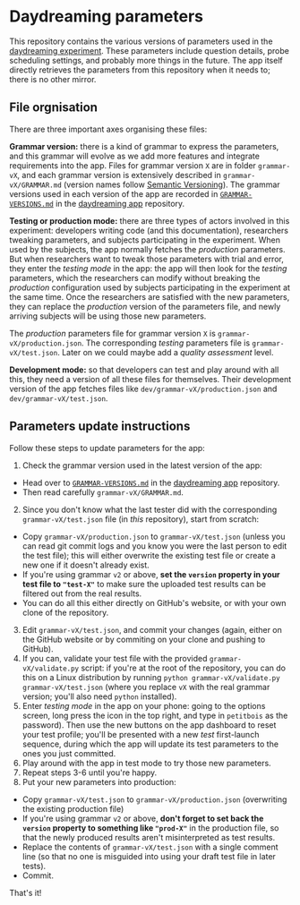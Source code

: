 Daydreaming parameters
======================

This repository contains the various versions of parameters used in the [daydreaming experiment](http://daydreaming-the-app.net/). These parameters include question details, probe scheduling settings, and probably more things in the future. The app itself directly retrieves the parameters from this repository when it needs to; there is no other mirror.

File orgnisation
----------------

There are three important axes organising these files:

**Grammar version:** there is a kind of grammar to express the parameters, and this grammar will evolve as we add more features and integrate requirements into the app. Files for grammar version `X` are in folder `grammar-vX`, and each grammar version is extensively described in `grammar-vX/GRAMMAR.md` (version names follow [Semantic Versioning](http://semver.org/)). The grammar versions used in each version of the app are recorded in [`GRAMMAR-VERSIONS.md`](https://github.com/daydreaming-experiment/app/blob/master/GRAMMAR-VERSIONS.md) in the [daydreaming app](https://github.com/daydreaming-experiment/app/) repository.

**Testing or production mode:** there are three types of actors involved in this experiment: developers writing code (and this documentation), researchers tweaking parameters, and subjects participating in the experiment. When used by the subjects, the app normally fetches the *production* parameters. But when researchers want to tweak those parameters with trial and error, they enter the *testing mode* in the app: the app will then look for the *testing* parameters, which the researchers can modify without breaking the *production* configuration used by subjects participating in the experiment at the same time. Once the researchers are satisfied with the new parameters, they can replace the *production* version of the parameters file, and newly arriving subjects will be using those new parameters.

The *production* parameters file for grammar version `X` is `grammar-vX/production.json`. The corresponding *testing* parameters file is `grammar-vX/test.json`. Later on we could maybe add a *quality assessment* level.

**Development mode:** so that developers can test and play around with all this, they need a version of all these files for themselves. Their development version of the app fetches files like `dev/grammar-vX/production.json` and `dev/grammar-vX/test.json`.

Parameters update instructions
------------------------------

Follow these steps to update parameters for the app:

1. Check the grammar version used in the latest version of the app:
  * Head over to [`GRAMMAR-VERSIONS.md`](https://github.com/daydreaming-experiment/app/blob/master/GRAMMAR-VERSIONS.md) in the [daydreaming app](https://github.com/daydreaming-experiment/app/) repository.
  * Then read carefully `grammar-vX/GRAMMAR.md`.
2. Since you don't know what the last tester did with the corresponding `grammar-vX/test.json` file (in *this* repository), start from scratch:
  * Copy `grammar-vX/production.json` to `grammar-vX/test.json` (unless you can read git commit logs and you know you were the last person to edit the test file); this will either overwrite the existing test file or create a new one if it doesn't already exist.
  * If you're using grammar `v2` or above, **set the `version` property in your test file to `"test-X"`** to make sure the uploaded test results can be filtered out from the real results.
  * You can do all this either directly on GitHub's website, or with your own clone of the repository.
3. Edit `grammar-vX/test.json`, and commit your changes (again, either on the GitHub website or by commiting on your clone and pushing to GitHub).
4. If you can, validate your test file with the provided `grammar-vX/validate.py` script: if you're at the root of the repository, you can do this on a Linux distribution by running `python grammar-vX/validate.py grammar-vX/test.json` (where you replace `vX` with the real grammar version; you'll also need `python` installed).
5. Enter *testing mode* in the app on your phone: going to the options screen, long press the icon in the top right, and type in `petitbois` as the password). Then use the new buttons on the app dashboard to reset your test profile; you'll be presented with a new *test* first-launch sequence, during which the app will update its test parameters to the ones you just committed.
6. Play around with the app in test mode to try those new parameters.
7. Repeat steps 3-6 until you're happy.
8. Put your new parameters into production:
  * Copy `grammar-vX/test.json` to `grammar-vX/production.json` (overwriting the existing production file)
  * If you're using grammar `v2` or above, **don't forget to set back the `version` property to something like `"prod-X"`** in the production file, so that the newly produced results aren't misinterpreted as test results.
  * Replace the contents of `grammar-vX/test.json` with a single comment line (so that no one is misguided into using your draft test file in later tests).
  * Commit.

That's it!
